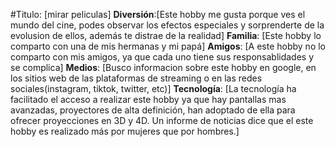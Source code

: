 #Titulo: [mirar peliculas]
**Diversión**:[Este hobby me gusta porque ves el mundo del cine, podes observar los efectos especiales y sorprenderte de la evolusion de ellos, además te distrae de la realidad]
**Familia**: [Este hobby lo comparto con una de mis hermanas y mi papá]
**Amigos**: [A este hobby no lo comparto con mis amigos, ya que cada uno tiene sus responsablidades y se complica]
**Medios**: [Busco informacion sobre este hobby en google, en los sitios web de las plataformas de streaming  o en las redes sociales(instagram, tiktok, twitter, etc)] 
**Tecnología**: [La tecnología ha facilitado el acceso a realizar este hobby ya que hay pantallas mas avanzadas, proyectores de alta definición, han adoptado de ella para ofrecer proyecciones en 3D y 4D. Un informe de noticias dice que el este hobby es realizado más por mujeres que por hombres.]
 